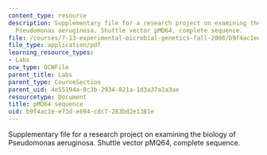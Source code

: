 ```yaml
---
content_type: resource
description: Supplementary file for a research project on examining the biology of
  Pseudomonas aeruginosa. Shuttle vector pMQ64, complete sequence.
file: /courses/7-13-experimental-microbial-genetics-fall-2008/b9f4ac1ee73de694cdc7283bd2e1381e_MIT7_13f08_lab27_pMQ64_sequence.pdf
file_type: application/pdf
learning_resource_types:
- Labs
ocw_type: OCWFile
parent_title: Labs
parent_type: CourseSection
parent_uid: 4e55194a-0c3b-2934-821a-1d3a37a1a3ae
resourcetype: Document
title: pMQ64 sequence
uid: b9f4ac1e-e73d-e694-cdc7-283bd2e1381e
---
```

Supplementary file for a research project on examining the biology of Pseudomonas aeruginosa. Shuttle vector pMQ64, complete sequence.

